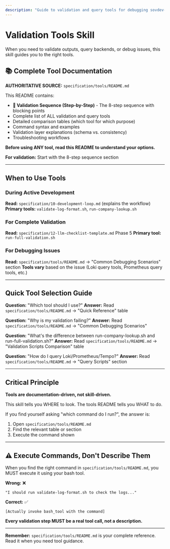 ```yaml
---
description: "Guide to validation and query tools for debugging sovdev-logger implementations. Directs you to the comprehensive tool documentation and helps select the right tool for your task."
---
```


# Validation Tools Skill

When you need to validate outputs, query backends, or debug issues, this skill guides you to the right tools.

## 📚 Complete Tool Documentation

**AUTHORITATIVE SOURCE:** `specification/tools/README.md`

This README contains:
- **🔢 Validation Sequence (Step-by-Step)** - The 8-step sequence with blocking points
- Complete list of ALL validation and query tools
- Detailed comparison tables (which tool for which purpose)
- Command syntax and examples
- Validation layer explanations (schema vs. consistency)
- Troubleshooting workflows

**Before using ANY tool, read this README to understand your options.**

**For validation:** Start with the 8-step sequence section

---

## When to Use Tools

### During Active Development
**Read:** `specification/10-development-loop.md` (explains the workflow)
**Primary tools:** `validate-log-format.sh`, `run-company-lookup.sh`

### For Complete Validation
**Read:** `specification/12-llm-checklist-template.md` Phase 5
**Primary tool:** `run-full-validation.sh`

### For Debugging Issues
**Read:** `specification/tools/README.md` → "Common Debugging Scenarios" section
**Tools vary** based on the issue (Loki query tools, Prometheus query tools, etc.)

---

## Quick Tool Selection Guide

**Question:** "Which tool should I use?"
**Answer:** Read `specification/tools/README.md` → "Quick Reference" table

**Question:** "Why is my validation failing?"
**Answer:** Read `specification/tools/README.md` → "Common Debugging Scenarios"

**Question:** "What's the difference between run-company-lookup.sh and run-full-validation.sh?"
**Answer:** Read `specification/tools/README.md` → "Validation Scripts Comparison" table

**Question:** "How do I query Loki/Prometheus/Tempo?"
**Answer:** Read `specification/tools/README.md` → "Query Scripts" section

---

## Critical Principle

**Tools are documentation-driven, not skill-driven.**

This skill tells you WHERE to look. The tools README tells you WHAT to do.

If you find yourself asking "which command do I run?", the answer is:
1. Open `specification/tools/README.md`
2. Find the relevant table or section
3. Execute the command shown

---

## ⚠️ Execute Commands, Don't Describe Them

When you find the right command in `specification/tools/README.md`, you MUST execute it using your bash tool.

**Wrong:** ❌
```
"I should run validate-log-format.sh to check the logs..."
```

**Correct:** ✅
```
[Actually invoke bash_tool with the command]
```

**Every validation step MUST be a real tool call, not a description.**

---

**Remember:** `specification/tools/README.md` is your complete reference. Read it when you need tool guidance.
